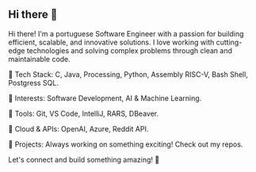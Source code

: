 ## Hi there 👋

Hi there! I'm a portuguese Software Engineer with a passion for building efficient, scalable, and innovative solutions. I love working with cutting-edge technologies and solving complex problems through clean and maintainable code.

🔹 Tech Stack: C, Java, Processing, Python, Assembly RISC-V, Bash Shell, Postgress SQL.

🔹 Interests: Software Development, AI & Machine Learning.

🔹 Tools: Git, VS Code, IntelliJ, RARS, DBeaver.

🔹 Cloud & APIs: OpenAI, Azure, Reddit API.

🔹 Projects: Always working on something exciting! Check out my repos.

Let's connect and build something amazing! 🚀
